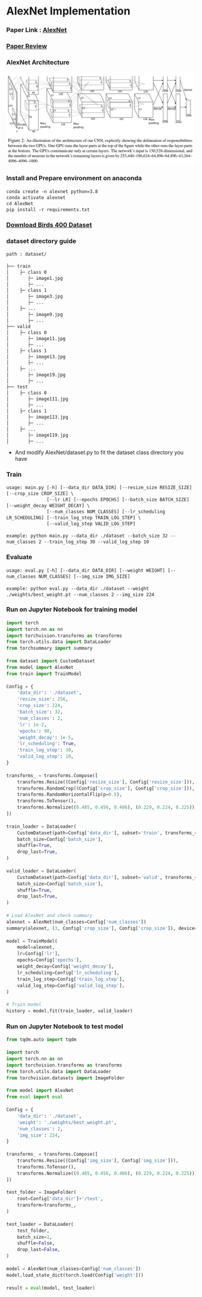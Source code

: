 # AlexNet Implementation  

### Paper Link : [AlexNet](https://proceedings.neurips.cc/paper/2012/file/c399862d3b9d6b76c8436e924a68c45b-Paper.pdf)

### [Paper Review](https://github.com/Sangh0/Classification/blob/main/AlexNet/alexnet_paper_review.ipynb)

### AlexNet Architecture  
<img src = "https://github.com/Sangh0/Classification/blob/main/AlexNet/figure/figure2.png?raw=true" width=600>

### Install and Prepare environment on anaconda
```
conda create -n alexnet python=3.8
conda activate alexnet
cd AlexNet
pip install -r requirements.txt
```
### [Download Birds 400 Dataset](https://www.kaggle.com/datasets/gpiosenka/100-bird-species)

### dataset directory guide
```
path : dataset/

├── train
│    ├─ class 0
│       ├─ image1.jpg
│       ├─ ...
│    ├─ class 1
│       ├─ image3.jpg
│       ├─ ...
│    ├─ ...
│       ├─ image9.jpg
│       ├─ ...
├── valid
│    ├─ class 0
│       ├─ image11.jpg
│       ├─ ...
│    ├─ class 1
│       ├─ image13.jpg
│       ├─ ...
│    ├─ ...
│       ├─ image19.jpg
│       ├─ ...
├── test
│    ├─ class 0
│       ├─ image111.jpg
│       ├─ ...
│    ├─ class 1
│       ├─ image113.jpg
│       ├─ ...
│    ├─ ...
│       ├─ image119.jpg
│       ├─ ...
```

- And modify AlexNet/dataset.py to fit the dataset class directory you have

### Train
```
usage: main.py [-h] [--data_dir DATA_DIR] [--resize_size RESIZE_SIZE] [--crop_size CROP_SIZE] \
               [--lr LR] [--epochs EPOCHS] [--batch_size BATCH_SIZE] [--weight_decay WEIGHT_DECAY] \
               [--num_classes NUM_CLASSES] [--lr_scheduling LR_SCHEDULING] [--train_log_step TRAIN_LOG_STEP] \
               [--valid_log_step VALID_LOG_STEP]

example: python main.py --data_dir ./dataset --batch_size 32 --num_classes 2 --train_log_step 30 --valid_log_step 10
```

### Evaluate
```
usage: eval.py [-h] [--data_dir DATA_DIR] [--weight WEIGHT] [--num_classes NUM_CLASSES] [--img_size IMG_SIZE]

example: python eval.py --data_dir ./dataset --weight ./weights/best_weight.pt --num_classes 2 --img_size 224
```

### Run on Jupyter Notebook for training model
```python
import torch
import torch.nn as nn
import torchvision.transforms as transforms
from torch.utils.data import DataLoader
from torchsummary import summary

from dataset import CustomDataset
from model import AlexNet
from train import TrainModel

Config = {
    'data_dir': './dataset',
    'resize_size': 256,
    'crop_size': 224,
    'batch_size': 32,
    'num_classes': 2,
    'lr': 1e-2,
    'epochs': 90,
    'weight_decay': 1e-5,
    'lr_scheduling': True,
    'train_log_step': 30,
    'valid_log_step': 10,
}

transforms_ = transforms.Compose([
    transforms.Resize((Config['resize_size'], Config['resize_size'])),
    transforms.RandomCrop((Config['crop_size'], Config['crop_size'])),
    transforms.RandomHorizontalFlip(p=0.5),
    transforms.ToTensor(),
    transforms.Normalize((0.485, 0.456, 0.406), (0.229, 0.224, 0.225)),
])

train_loader = DataLoader(
    CustomDataset(path=Config['data_dir'], subset='train', transforms_=transforms_),
    batch_size=Config['batch_size'],
    shuffle=True,
    drop_last=True,
)

valid_loader = DataLoader(
    CustomDataset(path=Config['data_dir'], subset='valid', transforms_=transforms_),
    batch_size=Config['batch_size'],
    shuffle=True,
    drop_last=True,
)

# Load AlexNet and check summary
alexnet = AlexNet(num_classes=Config['num_classes'])
summary(alexnet, (3, Config['crop_size'], Config['crop_size']), device='cpu')

model = TrainModel(
    model=alexnet,
    lr=Config['lr'],
    epochs=Config['epochs'],
    weight_decay=Config['weight_decay'],
    lr_scheduling=Config['lr_scheduling'],
    train_log_step=Config['train_log_step'],
    valid_log_step=Config['valid_log_step'],
)

# Train model
history = model.fit(train_loader, valid_loader)
```

### Run on Jupyter Notebook to test model
```python
from tqdm.auto import tqdm

import torch
import torch.nn as nn
import torchvision.transforms as transforms
from torch.utils.data import DataLoader
from torchvision.datasets import ImageFolder

from model import AlexNet
from eval import eval

Config = {
    'data_dir': './dataset',
    'weight': './weights/best_weight.pt',
    'num_classes': 2,
    'img_size': 224,
}

transforms_ = transforms.Compose([
    transforms.Resize((Config['img_size'], Config['img_size'])),
    transforms.ToTensor(),
    transforms.Normalize((0.485, 0.456, 0.406), (0.229, 0.224, 0.225)),
])

test_folder = ImageFolder(
    root=Config['data_dir']+'/test',
    transform=transforms_,
)

test_loader = DataLoader(
    test_folder,
    batch_size=1,
    shuffle=False,
    drop_last=False,
)

model = AlexNet(num_classes=Config['num_classes'])
model.load_state_dict(torch.load(Config['weight']))

result = eval(model, test_loader)
```